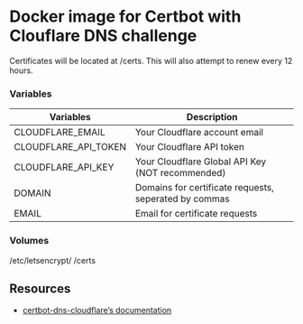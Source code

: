 # Docker image for Certbot with Clouflare DNS challenge

Certificates will be located at /certs. This will also attempt to renew every 12 hours.

### Variables

| Variables              | Description                    |
|------------------------|--------------------------------|
| CLOUDFLARE_EMAIL       | Your Cloudflare account email |
| CLOUDFLARE_API_TOKEN   | Your Cloudflare API token |
| CLOUDFLARE_API_KEY     | Your Cloudflare Global API Key (NOT recommended)  |
| DOMAIN                 | Domains for certificate requests, seperated by commas |
| EMAIL                  | Email for certificate requests |

### Volumes
/etc/letsencrypt/
/certs

## Resources

- [certbot-dns-cloudflare’s documentation](https://certbot-dns-cloudflare.readthedocs.io/en/stable/)
